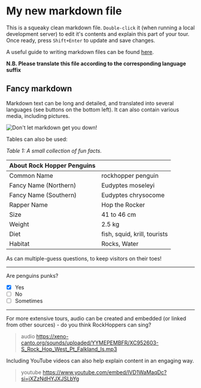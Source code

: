 
# My new markdown file 

This is a squeaky clean markdown file. `Double-click` it (when running a local
development server) to edit it's contents and explain this part of your tour. Once
ready, press `Shift+Enter` to update and save changes. 

A useful guide to writing markdown files can be found [here](https://www.markdownguide.org/cheat-sheet/).

**N.B. Please translate this file according to the corresponding language suffix**

## Fancy markdown

Markdown text can be long and detailed, and translated into several languages (see buttons on the bottom left). It can also contain various media, including pictures.

![Don't let markdown get you down!](https://upload.wikimedia.org/wikipedia/commons/7/7b/ZSL_London_-_Northern_rockhopper_penguin_%2801%29.jpg)

Tables can also be used:

*Table 1: A small collection of fun facts.*

| **About Rock Hopper Penguins**  |          |
|----------|----------|
| Common Name | rockhopper penguin   |
| Fancy Name (Northern) | Eudyptes moseleyi   |
| Fancy Name (Southern) | Eudyptes chrysocome   |
| Rapper Name | Hop the Rocker   |
| Size | 41 to 46 cm   |
| Weight | 2.5 kg   |
| Diet | fish, squid, krill, tourists  |
| Habitat | Rocks, Water   |

As can multiple-guess questions, to keep visitors on their toes!

---

Are penguins punks?
- [x] Yes
- [ ] No
- [ ] Sometimes

---

For more extensive tours, audio can be created and embedded (or linked from other sources) - do you think RockHoppers can sing?

> audio https://xeno-canto.org/sounds/uploaded/YYMEPEMBFR/XC952603-S_Rock_Hop_West_Pt_Falkland_Is.mp3

Including YouTube videos can also help explain content in an engaging way.

> youtube https://www.youtube.com/embed/lVD1WaMaqDc?si=jXZzNdHYJXJSLbYg

